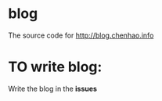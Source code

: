 # blog
The source code for http://blog.chenhao.info
# TO write blog:
Write the blog in the **issues**
